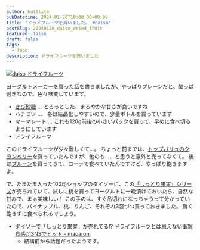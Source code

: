 ```yaml
---
author: halflite
pubDatetime: 2024-01-20T18:00:00+09:00
title: "ドライフルーツを買いました。 #daiso"
postSlug: 20240120_daiso_dried_fruit
featured: false
draft: false
tags:
  - food
description: ドライフルーツを買いました
---
```


[![daiso ドライフルーツ](https://thumbs2.imgbox.com/94/2c/hMup5m1S_t.jpg)](https://imgbox.com/hMup5m1S "daiso ドライフルーツ")

[ヨーグルトメーカーを買った話](/posts/20231213_yogurt_maker/ "#今年買って良かったもの ラクトヘルシス ヨーグルトメーカー")を書きましたが、やっぱりプレーンだと、酸っぱ過ぎなので、色々味変しています。

- [きび砂糖](https://www.amazon.co.jp/dp/B015R43JIS/?tag=bittersmooth-22 "日新製糖 粉末加工黒糖 300g") … とろっとした、まろやかな甘さが良いですね
- ハチミツ …　冬は結晶化しやすいので、少量ボトルを買っています
- マーマレード … これも120g前後の小さいパックを買って、早めに食べ切るようにしています
- ドライフルーツ

このドライフルーツが少々難しくて…。 ちょっと前までは、[トップバリュのクランベリー](https://www.topvalu.net/items/detail/4549741025874/ "クランベリードライフルーツ -イオンのプライベートブランド TOPVALU(トップバリュ) - イオンのプライベートブランド TOPVALU(トップバリュ)")を買っていたんですが、他のも…、と思うと意外と売ってなくて。 後は[プルーン](https://www.topvalu.net/items/detail/4549741025911/ "プルーン種ぬき -イオンのプライベートブランド TOPVALU(トップバリュ) - イオンのプライベートブランド TOPVALU(トップバリュ)")を買ってきて、ローテで食べていたんですけど、やっぱり飽きますよ。

で、たまたま入った100均ショップのダイソーに、この[「しっとり果実」シリーズ](https://jp.daisonet.com/collections/%E3%83%89%E3%83%A9%E3%82%A4%E3%83%95%E3%83%AB%E3%83%BC%E3%83%84 "ドライフルーツ - ダイソーネットストア【公式】")が売られていて、試しに桃を買ってヨーグルトに一晩漬けておいたら、自然な甘みで、まぁ美味しい！ この手のは、すぐ品切れになっちゃうって分かっていたので、パイナップル、桃、りんご、それぞれ3袋づつ買っておきました。 暫く飽きずに食べられるでしょう。

- [ダイソーで「しっとり果実」が売れてる⁉︎ ドライフルーツとは思えない衝撃食感がSNSでヒット - macaroni](https://macaro-ni.jp/111671 "ダイソーで「しっとり果実」が売れてる⁉︎ ドライフルーツとは思えない衝撃食感がSNSでヒット - macaroni")
  - 結構前から話題だったようです。
